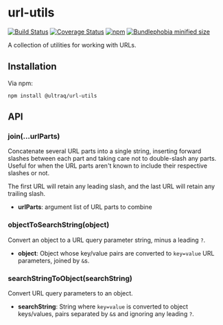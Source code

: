 
url-utils
=========

[![Build Status](https://travis-ci.com/ultraq/url-utils.svg?branch=master)](https://travis-ci.com/ultraq/url-utils)
[![Coverage Status](https://coveralls.io/repos/github/ultraq/url-utils/badge.svg?branch=master)](https://coveralls.io/github/ultraq/url-utils?branch=master)
[![npm](https://img.shields.io/npm/v/@ultraq/url-utils.svg?maxAge=3600)](https://www.npmjs.com/package/@ultraq/url-utils)
[![Bundlephobia minified size](https://img.shields.io/bundlephobia/min/@ultraq/url-utils)](https://bundlephobia.com/result?p=@ultraq/url-utils)

A collection of utilities for working with URLs.


Installation
------------

Via npm:

```
npm install @ultraq/url-utils
```


API
---

### join(...urlParts)

Concatenate several URL parts into a single string, inserting forward slashes
between each part and taking care not to double-slash any parts.  Useful for
when the URL parts aren't known to include their respective slashes or not.

The first URL will retain any leading slash, and the last URL will retain any
trailing slash.

 - **urlParts**: argument list of URL parts to combine

### objectToSearchString(object)

Convert an object to a URL query parameter string, minus a leading `?`.

 - **object**: Object whose key/value pairs are converted to `key=value` URL
   parameters, joined by `&`s.

### searchStringToObject(searchString)

Convert URL query parameters to an object.

 - **searchString**: String where `key=value` is converted to object keys/values,
   pairs separated by `&`s and ignoring any leading `?`.
